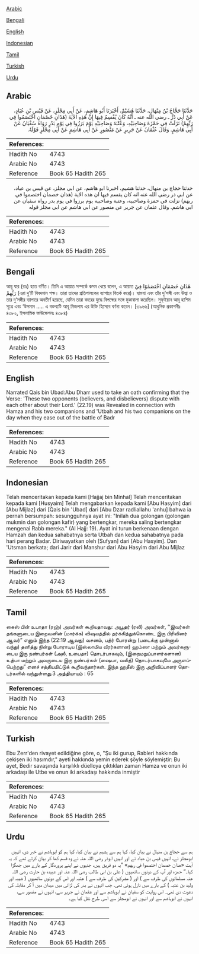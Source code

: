 [Arabic](#arabic)

[Bengali](#bengali)

[English](#english)

[Indonesian](#indonesian)

[Tamil](#tamil)

[Turkish](#turkish)

[Urdu](#urdu)

## Arabic


<div dir="rtl" lang="ar" style={{fontSize:'larger',backgroundColor:'#f8f9fa',padding:20}}>
حَدَّثَنَا حَجَّاجُ بْنُ مِنْهَالٍ، حَدَّثَنَا هُشَيْمٌ، أَخْبَرَنَا أَبُو هَاشِمٍ، عَنْ أَبِي مِجْلَزٍ، عَنْ قَيْسِ بْنِ عُبَادٍ، عَنْ أَبِي ذَرٍّ ـ رضى الله عنه ـ أَنَّهُ كَانَ يُقْسِمُ فِيهَا إِنَّ هَذِهِ الآيَةَ ‏(‏هَذَانِ خَصْمَانِ اخْتَصَمُوا فِي رَبِّهِمْ‏)‏ نَزَلَتْ فِي حَمْزَةَ وَصَاحِبَيْهِ، وَعُتْبَةَ وَصَاحِبَيْهِ يَوْمَ بَرَزُوا فِي يَوْمِ بَدْرٍ رَوَاهُ سُفْيَانُ عَنْ أَبِي هَاشِمٍ‏.‏ وَقَالَ عُثْمَانُ عَنْ جَرِيرٍ عَنْ مَنْصُورٍ عَنْ أَبِي هَاشِمٍ عَنْ أَبِي مِجْلَزٍ قَوْلَهُ‏.‏
</div>
<div style={{backgroundColor:'#f8f9fa',padding:20, marginBottom: 10}}><table> <thead> <tr> <th>References:</th> <th></th> </tr> </thead> <tbody><tr><td>Hadith No</td><td>4743</td></tr><tr><td>Arabic No</td><td>4743</td></tr><tr><td>Reference</td><td>Book 65 Hadith 265</td></tr></tbody></table></div>


<div dir="rtl" lang="ar" style={{fontSize:'larger',backgroundColor:'#f8f9fa',padding:20}}>
حدثنا حجاج بن منهال، حدثنا هشيم، اخبرنا ابو هاشم، عن ابي مجلز، عن قيس بن عباد، عن ابي ذر رضى الله عنه انه كان يقسم فيها ان هذه الاية (هذان خصمان اختصموا في ربهم) نزلت في حمزة وصاحبيه، وعتبة وصاحبيه يوم برزوا في يوم بدر رواه سفيان عن ابي هاشم. وقال عثمان عن جرير عن منصور عن ابي هاشم عن ابي مجلز قوله
</div>
<div style={{backgroundColor:'#f8f9fa',padding:20, marginBottom: 10}}><table> <thead> <tr> <th>References:</th> <th></th> </tr> </thead> <tbody><tr><td>Hadith No</td><td>4743</td></tr><tr><td>Arabic No</td><td>4743</td></tr><tr><td>Reference</td><td>Book 65 Hadith 265</td></tr></tbody></table></div>

## Bengali


<div dir="ltr" lang="bn" style={{fontSize:'larger',backgroundColor:'#f8f9fa',padding:20}}>
আবূ যার (রাঃ) হতে বর্ণিত। তিনি এ আয়াত সম্পর্কে কসম খেয়ে বলেন, এ আয়াত هٰذَانِ خَصْمَانِ اخْتَصَمُوْا فِيْ رَبِّهِمْ (এরা দু’টি বিবদমান পক্ষ। তারা তাদের প্রতিপালকের ব্যাপারে বিতর্ক করে)। হামযা এবং তাঁর দু’সঙ্গী এবং উত্বা ও তার দু’সঙ্গীর ব্যাপারে অবতীর্ণ হয়েছে, যেদিন তারা বদরের যুদ্ধে বিপক্ষের সঙ্গে মুকাবালা করেছিল। সুফ্ইয়ান আবূ হাশিম সূত্রে এবং ‘উসমান ..... এ বক্তব্যটি আবূ মিজলায এর উক্তি হিসেবে বর্ণনা করেন। [৩৯৬৬] (আধুনিক প্রকাশনীঃ ৪৩৮২, ইসলামিক ফাউন্ডেশনঃ ৪৩৮৪)
</div>
<div style={{backgroundColor:'#f8f9fa',padding:20, marginBottom: 10}}><table> <thead> <tr> <th>References:</th> <th></th> </tr> </thead> <tbody><tr><td>Hadith No</td><td>4743</td></tr><tr><td>Arabic No</td><td>4743</td></tr><tr><td>Reference</td><td>Book 65 Hadith 265</td></tr></tbody></table></div>

## English


<div dir="ltr" lang="en" style={{fontSize:'larger',backgroundColor:'#f8f9fa',padding:20}}>
Narrated Qais bin Ubad:Abu Dharr used to take an oath confirming that the Verse: 'These two opponents (believers, and disbelievers) dispute with each other about their Lord.' (22.19) was Revealed in connection with Hamza and his two companions and 'Utbah and his two companions on the day when they ease out of the battle of Badr
</div>
<div style={{backgroundColor:'#f8f9fa',padding:20, marginBottom: 10}}><table> <thead> <tr> <th>References:</th> <th></th> </tr> </thead> <tbody><tr><td>Hadith No</td><td>4743</td></tr><tr><td>Arabic No</td><td>4743</td></tr><tr><td>Reference</td><td>Book 65 Hadith 265</td></tr></tbody></table></div>

## Indonesian


<div dir="ltr" lang="id" style={{fontSize:'larger',backgroundColor:'#f8f9fa',padding:20}}>
Telah menceritakan kepada kami [Hajjaj bin Minhal] Telah menceritakan kepada kami [Husyaim] Telah mengabarkan kepada kami [Abu Hasyim] dari [Abu Mijlaz] dari [Qais bin 'Ubad] dari [Abu Dzar radliallahu 'anhu] bahwa ia pernah bersumpah: sesungguhnya ayat ini: "Inilah dua golongan (golongan mukmin dan golongan kafir) yang bertengkar, mereka saling bertengkar mengenai Rabb mereka." (Al Hajj: 19). Ayat ini turun berkenaan dengan Hamzah dan kedua sahabatnya serta Utbah dan kedua sahabatnya pada hari perang Badar. Diriwayatkan oleh [Sufyan] dari [Abu Hasyim]. Dan 'Utsman berkata; dari Jarir dari Manshur dari Abu Hasyim dari Abu Mijlaz
</div>
<div style={{backgroundColor:'#f8f9fa',padding:20, marginBottom: 10}}><table> <thead> <tr> <th>References:</th> <th></th> </tr> </thead> <tbody><tr><td>Hadith No</td><td>4743</td></tr><tr><td>Arabic No</td><td>4743</td></tr><tr><td>Reference</td><td>Book 65 Hadith 265</td></tr></tbody></table></div>

## Tamil


<div dir="ltr" lang="ta" style={{fontSize:'larger',backgroundColor:'#f8f9fa',padding:20}}>
கைஸ் பின் உபாதா (ரஹ்) அவர்கள் கூறியதாவது: அபூதர் (ரலி) அவர்கள், ‘‘இவர்கள் தங்களுடைய இறைவனின் (மார்க்க) விஷயத்தில் தர்க்கித்துக்கொண்ட இரு பிரிவினர் ஆவர்” எனும் இந்த (22:19 ஆவது) வசனம், பத்ர் போரன்று (படைக்கு முன்னால் வந்து) தனித்து நின்று போராடிய (இஸ்லாமிய வீரர்களான) ஹம்ஸா மற்றும் அவர்களுடைய இரு நண்பர்கள் (அலீ, உபைதா) தொடர்பாகவும், (இறைமறுப்பாளர்களான) உத்பா மற்றும் அவருடைய இரு நண்பர்கள் (ஷைபா, வலீத்) தொடர்பாகவுமே அருளப்பெற்றது” எனச் சத்தியமிட்டுக் கூறிவந்தார்கள். இந்த ஹதீஸ் இரு அறிவிப்பாளர் தொடர்களில் வந்துள்ளது.3 அத்தியாயம் : 65
</div>
<div style={{backgroundColor:'#f8f9fa',padding:20, marginBottom: 10}}><table> <thead> <tr> <th>References:</th> <th></th> </tr> </thead> <tbody><tr><td>Hadith No</td><td>4743</td></tr><tr><td>Arabic No</td><td>4743</td></tr><tr><td>Reference</td><td>Book 65 Hadith 265</td></tr></tbody></table></div>

## Turkish


<div dir="ltr" lang="tr" style={{fontSize:'larger',backgroundColor:'#f8f9fa',padding:20}}>
Ebu Zerr'den rivayet edildiğine göre, o, "Şu iki gurup, Rableri hakkında çekişen iki hasımdır," ayeti hakkında yemin ederek şöyle söylemiştir: Bu ayet, Bedir savaşında karşılıklı düelloya çıktıkları zaman Hamza ve onun iki arkadaşı ile Utbe ve onun iki arkadaşı hakkında inmiştir
</div>
<div style={{backgroundColor:'#f8f9fa',padding:20, marginBottom: 10}}><table> <thead> <tr> <th>References:</th> <th></th> </tr> </thead> <tbody><tr><td>Hadith No</td><td>4743</td></tr><tr><td>Arabic No</td><td>4743</td></tr><tr><td>Reference</td><td>Book 65 Hadith 265</td></tr></tbody></table></div>

## Urdu


<div dir="rtl" lang="ur" style={{fontSize:'larger',backgroundColor:'#f8f9fa',padding:20}}>
ہم سے حجاج بن منہال نے بیان کیا، کہا ہم سے ہشیم نے بیان کیا، کہا ہم کو ابوہاشم نے خبر دی، انہیں ابومجلز نے، انہیں قیس بن عباد نے اور انہیں ابوذر رضی اللہ عنہ نے وہ قسم کھا کر بیان کرتے تھے کہ یہ آیت «هذان خصمان اختصموا في ربهم‏» ”یہ دو فریق ہیں، جنہوں نے اپنے پروردگار کے بارے میں جھگڑا کیا۔“ حمزہ اور آپ کے دونوں ساتھیوں ( علی بن ابی طالب رضی اللہ عنہ اور عبیدہ بن حارث رضی اللہ عنہ مسلمانوں کی طرف سے ) اور ( مشرکین کی طرف سے ) عتبہ اور اس کے دونوں ساتھیوں ( شیبہ اور ولید بن عتبہ ) کے بارے میں نازل ہوئی تھی، جب انہوں نے بدر کی لڑائی میں میدان میں آ کر مقابلہ کی دعوت دی تھی۔ اس روایت کو سفیان نے ابوہاشم سے اور عثمان نے جریر سے، انہوں نے منصور سے، انہوں نے ابوہاشم سے اور انہوں نے ابومجلز سے اسی طرح نقل کیا ہے۔
</div>
<div style={{backgroundColor:'#f8f9fa',padding:20, marginBottom: 10}}><table> <thead> <tr> <th>References:</th> <th></th> </tr> </thead> <tbody><tr><td>Hadith No</td><td>4743</td></tr><tr><td>Arabic No</td><td>4743</td></tr><tr><td>Reference</td><td>Book 65 Hadith 265</td></tr></tbody></table></div>